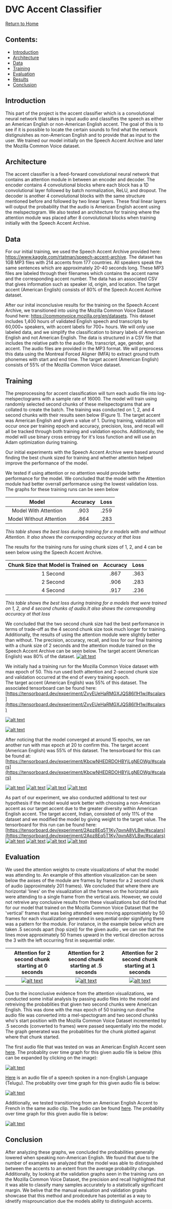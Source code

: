 # DVC Accent Classifier
[Return to Home](index.md)
## Contents:
- [Introduction](#introduction)
- [Architecture](#architecture)
- [Data](#data)
- [Training](#training)
- [Evaluation](#evaluation)
- [Results](#results)
- [Conclusion](#conclusion)


## Introduction
This part of the project is the accent classifier which  is a convolutional neural network that takes in input audio and classifies the speech as either an American English or non-American English accent. The goal of this is to see
if it is possible to locate the certain sounds to find what the network distignuishes as non-American English and to provide that as input to the user. We trained our model initially on the Speech Accent Archive and later the Mozilla Common Voice dataset.

## Architecture
The accent classifier is a feed-forward convolutional neural network that contains an attention module in between an encoder and decoder. The encoder contains 4 convolutional blocks where each block has a 1D convolutional layer followed by batch normalization, ReLU, and dropout. The decoder is another 4 convolutional blocks with the same structure mentioned before and followed by two linear layers. These final linear layers will output the probability that the audio is American English accent using the melspectogram. We also tested an architecture for training where the attention module was placed after 8 convolutional blocks when training initially with the Speech Accent Archive.

## Data
For our initial training, we used the Speech Accent Archive provided here: https://www.kaggle.com/rtatman/speech-accent-archive. The dataset has 1GB MP3 files with 214 accents from 177 countries. All speakers speak the same sentences which are approximately 20-40 seconds long. These MP3 files are labeled through their filenames which contains the accent name and the corresponding accent number. The data has an associated CSV that gives information such as speaker id, origin, and location.
The target accent (American English) consists of 80% of the Speech Accent Acrhive dataset.

After our inital inconclusive results for the training on the Speech Accent Archive, we transitioned into using the Mozilla Common Voice Dataset found here: https://commonvoice.mozilla.org/en/datasets. 
This dataset includes 1,400 hours of validated English speech and transcripts by 60,000+ speakers, with accent labels for 700+ hours. We will only use labeled data, and we simplify the classification to binary labels of American English and not American English. The data is structured in a CSV file that includes the relative path to the audio file, transcript, age, gender, and accent. The audio files are provided in the MP3 format. We will preprocess this data using the Montreal Forced Aligner (MFA) to extract ground truth phonemes with start and end time.
The target accent (American English) consists of 55% of the Mozilla Common Voice dataset.
## Training
 The preprocessing for accent classification will turn each audio file into log-melspectograms with a sample rate of 16000. The model will train using randomly selected second chunks of these melspectograms that are collated to create the batch. The training was conducted on 1, 2, and 4 second chunks with their results seen below (Figure 1). The target accent was American English and given a value of 1. During training, validation will occur once per training epoch and accuracy, precision, loss, and recall will all be tracked through both training and validation epochs. Additionally, the model will use binary cross entropy for it's loss function and will use an Adam optimization during training.

Our initial experiments with the Speech Accent Archive were based around finding the best chunk sized for training and whether attention helped improve the performance of the model. 


We tested if using attention or no attention would provide better performance for the model. 
We concluded that the model with the Attention module had better overrall performance using the lowest validation loss. The graphs for these training runs can be seen below


| Model | Accuracy| Loss | 
|:-----:|:------:|:--------:|
|Model With Attention|.903| .259|
|Model Without Attention|.864|.283|

*This table shows the best loss during training for a models  with  and  without  Attention.   It  also  shows  the  corresponding accuracy at that loss*

The results for the training runs for using chunk sizes of 1, 2, and 4 can be seen below using the Speech Accent Archive. 

| Chunk Size that Model is Trained on| Accuracy| Loss | 
|:-----:|:------:|:--------:|
|1 Second|.867| .363|
|2 Second|.906|.283|
|4 Second|.917|.236|
*This table shows the best loss during training for a models that were trained on 1, 2, and 4 second chunks of audio.It also shows the corresponding accuracy at that loss*

We concluded that the two second chunk size had the best performance in terms of trade-off as the 4 second chunk size took much longer for training. Additionally, the results of using the attention module were slightly better than without. The precision, accuracy, recall, and loss for our final training with a chunk size of 2 seconds and the attention module trained on the Speech Accent Archive can be seen below. 
The target accent (American English) was 80% of the dataset.
[![alt text](images/accent-c/recall.png)](iimages/accent-c/recall.png)


We initially had a training run for the Mozilla Common Voice dataset with max epoch of 50. This run used both attention and 2-second chunk size and validation occurred at the end of every training epoch.  
The target accent (American English) was 55% of this dataset.
The associated tensorboard can be found here: [https://tensorboard.dev/experiment/ZvyEUeHaRMGXJQS86l1H1w/#scalars](https://tensorboard.dev/experiment/ZvyEUeHaRMGXJQS86l1H1w/#scalars)

[![alt text](images/accent-c/50epoch.png)](images/accent-c/50epoch.png)

[![alt text](https://i.imgur.com/AEfY3C1.png)](https://i.imgur.com/AEfY3C1.png)

After noticing that the model converged at around 15 epochs, we ran another run with max epoch at 20 to confirm this.
The target accent (American English) was 55% of this dataset.
The tensorboard for this can be found at: [https://tensorboard.dev/experiment/KbcwNHEDRDOHBYjLgNEOWg/#scalars](https://tensorboard.dev/experiment/KbcwNHEDRDOHBYjLgNEOWg/#scalars)

[![alt text](https://i.imgur.com/Lo7v36S.png)](https://i.imgur.com/Lo7v36S.png)
[![alt text](https://i.imgur.com/Bq0pqyS.png)](https://i.imgur.com/Bq0pqyS.png)
[![alt text](https://i.imgur.com/QUCFSW1.png)](https://i.imgur.com/QUCFSW1.png)
[![alt text](https://i.imgur.com/BQ5P3gP.png)](https://i.imgur.com/BQ5P3gP.png)



 As part of our experiment, we also conducted additional to test our hypothesis if the model would work better with choosing a non-American accent as our target accent due to the greater diversity within American English accent.
The target accent, Indian, consisted of only 11% of the dataset and we modified the model by giving weight to the target value. 
The tensorboard for this run can be found here: [https://tensorboard.dev/experiment/2Apz8Eq5T1Ky7qvnA8VLBw/#scalars](https://tensorboard.dev/experiment/2Apz8Eq5T1Ky7qvnA8VLBw/#scalars)
[![alt text](https://i.imgur.com/WUxEINh.png)](https://i.imgur.com/WUxEINh.png)
[![alt text](https://i.imgur.com/E0JXlVh.png)](https://i.imgur.com/E0JXlVh.png)
[![alt text](https://i.imgur.com/BbIoGad.png)](https://i.imgur.com/BbIoGad.png)
[![alt text](https://i.imgur.com/0uk94Ay.png)](https://i.imgur.com/0uk94Ay.png)

## Evaluation



We used the attention weights to create visualizations of what the model was attending to. An example of this attention visualization can be seen below the axises of the module are frames by frames for a 2 second chunk of audio (approximately 201 frames). We concluded that where there are horizontal 'lines' on the visualization all the frames on the horizontal axis were attending to a single frame from the vertical axis. 
However, we could not retreive any conclusive results from these visualizations but did find that for our model that trained on the Mozilla Common Voice Dataset that the 'vertical' frames that was being attended were moving approxmiately by 50 frames for each visualization generated in sequential order signifying there was a pattern for the module. For instance, in the example below which are taken .5 seconds apart (hop size)) for the given audio , we can see that the lines move approximately 50 frames upward in the vertical direction across the 3 with the left occurring first in sequential order.

| Attention for 2 second chunk starting at 0 seconds| Attention for 2 second chunk starting at .5 seconds| Attention for 2 second chunk starting at 1 seconds | 
|:-----:|:------:|:--------:|
|[![alt text](https://i.imgur.com/g4t3WVw.png)](https://i.imgur.com/g4t3WVw.png)|[![alt text](https://i.imgur.com/MZEVm9Q.png)](https://i.imgur.com/MZEVm9Q.png)| [![alt text](https://i.imgur.com/J29zeeB.png)](https://i.imgur.com/J29zeeB.png)




Due to the inconclusive evidence from the attention visualizations, we 
conducted some initial analysis by passing audio files into the model and retreiving the probablities 
that given two second chunks were American English. This was done with the max epoch of 50 training run doneThe audio file was converted into a mel-spectogram and two second chunks who's start position
with the Mozilla Common Voice Dataset
incremented by .5 seconds (converted to frames) were passed sequentially into the model. The graph generated was the probablities for the chunk plotted against where that 
chunk started. 

The first audio file that was  tested on was an American English Accent seen [here](audio/ShortEnglish.mp3).
The probablity over time graph for this given audio file is below (this can be expanded by clicking on the image):

[![alt text](https://i.imgur.com/ypIlWHF.png)](https://i.imgur.com/ypIlWHF.png)


[Here](audio/TeluguTrue.mp3) is an audio file of a speech spoken in a non-English Language (Telugu). The probablity over time graph for this given audio file is below:

[![alt text](https://i.imgur.com/jgyXSCo.png)](https://i.imgur.com/jgyXSCo.png)



Additionally, we tested transitioning from an American English Accent to French in the same audio clip. The audio can be found [here](audio/EngFrench.mp3).
The probablity over time graph for this given audio file is below:

[![alt text](https://i.imgur.com/qBsYcS2.png)](https://i.imgur.com/qBsYcS2.png)



## Conclusion
After analyzing these graphs, we concluded the probabilities generally lowered when speaking non-American English. We found that due to the number of examples we analyzed that the model was able to distinguished between the accents to an extent from the average probability change. 
Additionally, by looking at the validation graphs seen in the training runs on the Mozilla Common Voice Dataset,
 the precision and recall highlighted that it was able to classify many samples accurately to a statistically significant margin.
We belive that the manual evaluation and validation grpahs showcase that this method and prodcedure has potential as a way to idnetify misprounciation due 
the models ability to distinguish accents.